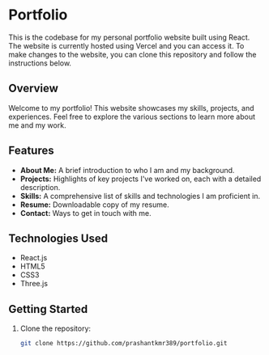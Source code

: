 # Portfolio

This is the codebase for my personal portfolio website built using React. The website is currently hosted using Vercel and you can access it. To make changes to the website, you can clone this repository and follow the instructions below.

## Overview

Welcome to my portfolio! This website showcases my skills, projects, and experiences. Feel free to explore the various sections to learn more about me and my work.

## Features

- **About Me:** A brief introduction to who I am and my background.
- **Projects:** Highlights of key projects I've worked on, each with a detailed description.
- **Skills:** A comprehensive list of skills and technologies I am proficient in.
- **Resume:** Downloadable copy of my resume.
- **Contact:** Ways to get in touch with me.

## Technologies Used

- React.js
- HTML5
- CSS3
- Three.js

## Getting Started

1. Clone the repository:

   ```bash
   git clone https://github.com/prashantkmr389/portfolio.git
    ```
